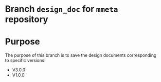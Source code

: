 # Branch `design_doc` for `mmeta` repository

# Purpose 
The purpose of this branch is to save the design documents corresponding to specific versions:
* V3.0.0
* V1.0.0



